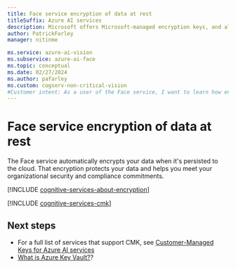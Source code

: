 ```yaml
---
title: Face service encryption of data at rest
titleSuffix: Azure AI services
description: Microsoft offers Microsoft-managed encryption keys, and also lets you manage your Azure AI services subscriptions with your own keys, called customer-managed keys (CMK). This article covers data encryption at rest for Face, and how to enable and manage CMK. 
author: PatrickFarley
manager: nitinme

ms.service: azure-ai-vision
ms.subservice: azure-ai-face
ms.topic: conceptual
ms.date: 02/27/2024
ms.author: pafarley
ms.custom: cogserv-non-critical-vision
#Customer intent: As a user of the Face service, I want to learn how encryption at rest works.
---
```


# Face service encryption of data at rest

The Face service automatically encrypts your data when it's persisted to the cloud. That encryption protects your data and helps you meet your organizational security and compliance commitments.

[!INCLUDE [cognitive-services-about-encryption](../includes/cognitive-services-about-encryption.md)]

[!INCLUDE [cognitive-services-cmk](../includes/configure-customer-managed-keys.md)]

## Next steps

* For a full list of services that support CMK, see [Customer-Managed Keys for Azure AI services](../encryption/cognitive-services-encryption-keys-portal.md)
* [What is Azure Key Vault?](/azure/key-vault/general/overview)?

